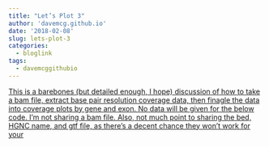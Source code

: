 ```yaml
---
title: "Let’s Plot 3"
author: 'davemcg.github.io'
date: '2018-02-08'
slug: lets-plot-3
categories:
  - bloglink
tags:
  - davemcggithubio
---
```


[This is a barebones (but detailed enough, I hope) discussion of how to take a bam file, extract base pair resolution coverage data, then finagle the data into coverage plots by gene and exon. No data will be given for the below code. I’m not sharing a bam file. Also, not much point to sharing the bed, HGNC name, and gtf file, as there’s a decent chance they won’t work for your<i class="fas fa-external-link-alt"></i>](http://davemcg.github.io/./post/let-s-plot-3-part-2/)

